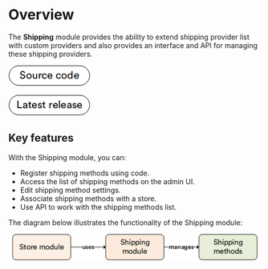 # Overview

The **Shipping** module provides the ability to extend shipping provider list with custom providers and also provides an interface and API for managing these shipping providers.

[![Source code](media/source_code.png)](https://github.com/VirtoCommerce/vc-module-shipping)

[![Download](media/latest_release.png)](https://github.com/VirtoCommerce/vc-module-shipping/releases)

## Key features

With the Shipping module, you can:

* Register shipping methods using code.
* Access the list of shipping methods on the admin UI.
* Edit shipping method settings.
* Associate shipping methods with a store.
* Use API to work with the shipping methods list.

The diagram below illustrates the functionality of the Shipping module:

![Key entities](media/key-entities.png)
